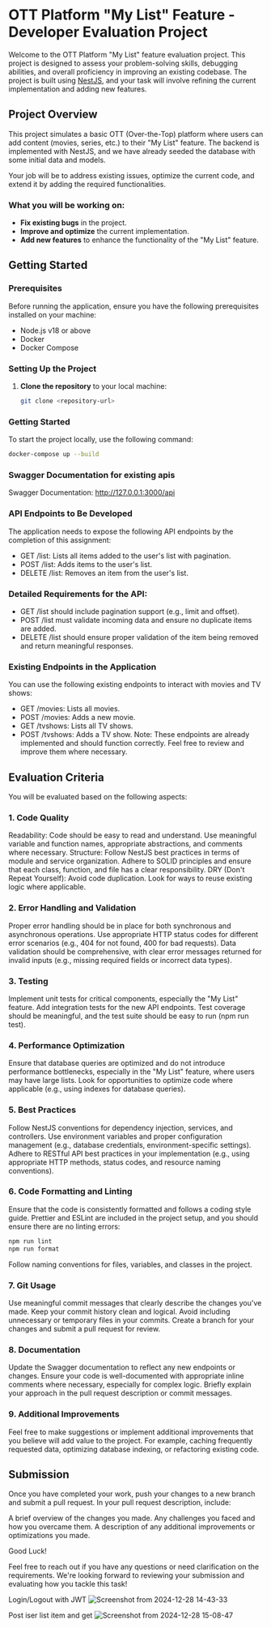 # OTT Platform "My List" Feature - Developer Evaluation Project

Welcome to the OTT Platform "My List" feature evaluation project. This project is designed to assess your problem-solving skills, debugging abilities, and overall proficiency in improving an existing codebase. The project is built using [NestJS](https://nestjs.com/), and your task will involve refining the current implementation and adding new features.

## Project Overview

This project simulates a basic OTT (Over-the-Top) platform where users can add content (movies, series, etc.) to their "My List" feature. The backend is implemented with NestJS, and we have already seeded the database with some initial data and models.

Your job will be to address existing issues, optimize the current code, and extend it by adding the required functionalities.

### What you will be working on:
- **Fix existing bugs** in the project.
- **Improve and optimize** the current implementation.
- **Add new features** to enhance the functionality of the "My List" feature.

## Getting Started

### Prerequisites

Before running the application, ensure you have the following prerequisites installed on your machine:

- Node.js v18 or above
- Docker
- Docker Compose

### Setting Up the Project

1. **Clone the repository** to your local machine:
   ```bash
   git clone <repository-url>


### Getting Started

To start the project locally, use the following command:

```bash
docker-compose up --build
```



### Swagger Documentation for existing apis
Swagger Documentation: http://127.0.0.1:3000/api


### API Endpoints to Be Developed
The application needs to expose the following API endpoints by the completion of this assignment:

- GET /list: Lists all items added to the user's list with pagination.
- POST /list: Adds items to the user's list.
- DELETE /list: Removes an item from the user's list.

### Detailed Requirements for the API:
- GET /list should include pagination support (e.g., limit and offset).
- POST /list must validate incoming data and ensure no duplicate items are added.
- DELETE /list should ensure proper validation of the item being removed and return meaningful responses.

### Existing Endpoints in the Application
You can use the following existing endpoints to interact with movies and TV shows:

- GET /movies: Lists all movies.
- POST /movies: Adds a new movie.
- GET /tvshows: Lists all TV shows.
- POST /tvshows: Adds a TV show.
Note: These endpoints are already implemented and should function correctly. Feel free to review and improve them where necessary.

## Evaluation Criteria
You will be evaluated based on the following aspects:

### 1. Code Quality
Readability: Code should be easy to read and understand. Use meaningful variable and function names, appropriate abstractions, and comments where necessary.
Structure: Follow NestJS best practices in terms of module and service organization. Adhere to SOLID principles and ensure that each class, function, and file has a clear responsibility.
DRY (Don't Repeat Yourself): Avoid code duplication. Look for ways to reuse existing logic where applicable.
### 2. Error Handling and Validation
Proper error handling should be in place for both synchronous and asynchronous operations. Use appropriate HTTP status codes for different error scenarios (e.g., 404 for not found, 400 for bad requests).
Data validation should be comprehensive, with clear error messages returned for invalid inputs (e.g., missing required fields or incorrect data types).
### 3. Testing
Implement unit tests for critical components, especially the "My List" feature.
Add integration tests for the new API endpoints.
Test coverage should be meaningful, and the test suite should be easy to run (npm run test).
### 4. Performance Optimization
Ensure that database queries are optimized and do not introduce performance bottlenecks, especially in the "My List" feature, where users may have large lists.
Look for opportunities to optimize code where applicable (e.g., using indexes for database queries).
### 5. Best Practices
Follow NestJS conventions for dependency injection, services, and controllers.
Use environment variables and proper configuration management (e.g., database credentials, environment-specific settings).
Adhere to RESTful API best practices in your implementation (e.g., using appropriate HTTP methods, status codes, and resource naming conventions).
### 6. Code Formatting and Linting
Ensure that the code is consistently formatted and follows a coding style guide. Prettier and ESLint are included in the project setup, and you should ensure there are no linting errors:

```bash
npm run lint
npm run format
```

Follow naming conventions for files, variables, and classes in the project.
### 7. Git Usage
Use meaningful commit messages that clearly describe the changes you've made.
Keep your commit history clean and logical. Avoid including unnecessary or temporary files in your commits.
Create a branch for your changes and submit a pull request for review.
### 8. Documentation
Update the Swagger documentation to reflect any new endpoints or changes.
Ensure your code is well-documented with appropriate inline comments where necessary, especially for complex logic.
Briefly explain your approach in the pull request description or commit messages.
### 9. Additional Improvements
Feel free to make suggestions or implement additional improvements that you believe will add value to the project. For example, caching frequently requested data, optimizing database indexing, or refactoring existing code.

## Submission
Once you have completed your work, push your changes to a new branch and submit a pull request. In your pull request description, include:

A brief overview of the changes you made.
Any challenges you faced and how you overcame them.
A description of any additional improvements or optimizations you made.

Good Luck!

Feel free to reach out if you have any questions or need clarification on the requirements. We're looking forward to reviewing your submission and evaluating how you tackle this task!

Login/Logout with JWT
![Screenshot from 2024-12-28 14-43-33](https://github.com/user-attachments/assets/40be08d9-51c7-47f5-a2bb-77036a6541e7)

Post iser list item and get
![Screenshot from 2024-12-28 15-08-47](https://github.com/user-attachments/assets/006ea1a4-1e9a-4d4f-964f-2c7116b76e87)

